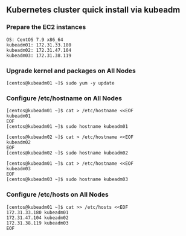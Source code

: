 ## Kubernetes cluster quick install via kubeadm

### Prepare the EC2 instances

```
OS: CentOS 7.9 x86_64
kubeadm01: 172.31.33.180 
kubeadm02: 172.31.47.104 
kubeadm03: 172.31.38.119
```

### Upgrade kernel and packages on All Nodes 

```
[centos@kubeadm01 ~]$ sudo yum -y update
```


### Configure /etc/hostname on All Nodes

```
[centos@kubeadm01 ~]$ cat > /etc/hostname <<EOF
kubeadm01
EOF
[centos@kubeadm01 ~]$ sudo hostname kubeadm01

[centos@kubeadm02 ~]$ cat > /etc/hostname <<EOF
kubeadm02
EOF
[centos@kubeadm02 ~]$ sudo hostname kubeadm02

[centos@kubeadm01 ~]$ cat > /etc/hostname <<EOF
kubeadm03
EOF
[centos@kubeadm03 ~]$ sudo hostname kubeadm03
```

### Configure /etc/hosts on All Nodes

```
[centos@kubeadm01 ~]$ cat >> /etc/hosts <<EOF
172.31.33.180 kubeadm01
172.31.47.104 kubeadm02
172.31.38.119 kubeadm03
EOF
```
